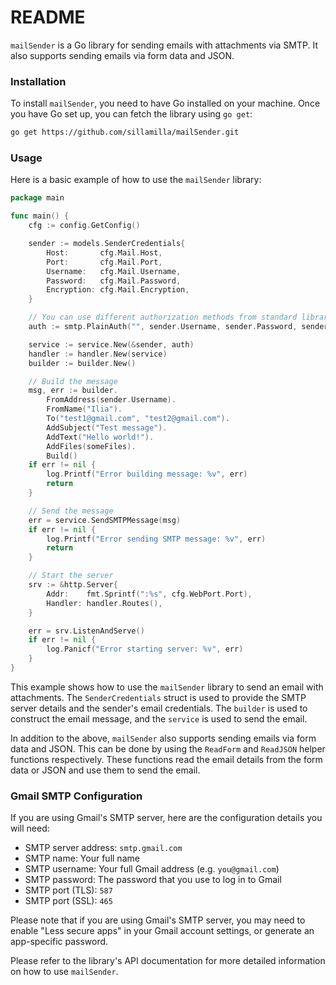 # README

`mailSender` is a Go library for sending emails with attachments via SMTP. It also supports sending emails via form data and JSON.

### Installation

To install `mailSender`, you need to have Go installed on your machine. Once you have Go set up, you can fetch the library using `go get`:

```bash
go get https://github.com/sillamilla/mailSender.git
```

### Usage

Here is a basic example of how to use the `mailSender` library:

```go
package main

func main() {
	cfg := config.GetConfig()

	sender := models.SenderCredentials{
		Host:       cfg.Mail.Host,
		Port:       cfg.Mail.Port,
		Username:   cfg.Mail.Username,
		Password:   cfg.Mail.Password,
		Encryption: cfg.Mail.Encryption,
	}

	// You can use different authorization methods from standard library (CRAMMD5Auth)
	auth := smtp.PlainAuth("", sender.Username, sender.Password, sender.Host)

	service := service.New(&sender, auth)
	handler := handler.New(service)
	builder := builder.New()

	// Build the message
	msg, err := builder.
		FromAddress(sender.Username).
		FromName("Ilia").
		To("test1@gmail.com", "test2@gmail.com").
		AddSubject("Test message").
		AddText("Hello world!").
		AddFiles(someFiles).
		Build()
	if err != nil {
		log.Printf("Error building message: %v", err)
		return
	}

	// Send the message
	err = service.SendSMTPMessage(msg)
	if err != nil {
		log.Printf("Error sending SMTP message: %v", err)
		return
	}

	// Start the server
	srv := &http.Server{
		Addr:    fmt.Sprintf(":%s", cfg.WebPort.Port),
		Handler: handler.Routes(),
	}

	err = srv.ListenAndServe()
	if err != nil {
		log.Panicf("Error starting server: %v", err)
	}
}
```

This example shows how to use the `mailSender` library to send an email with attachments. The `SenderCredentials` struct is used to provide the SMTP server details and the sender's email credentials. The `builder` is used to construct the email message, and the `service` is used to send the email.

In addition to the above, `mailSender` also supports sending emails via form data and JSON. This can be done by using the `ReadForm` and `ReadJSON` helper functions respectively. These functions read the email details from the form data or JSON and use them to send the email.

### Gmail SMTP Configuration

If you are using Gmail's SMTP server, here are the configuration details you will need:

- SMTP server address: `smtp.gmail.com`
- SMTP name: Your full name
- SMTP username: Your full Gmail address (e.g. `you@gmail.com`)
- SMTP password: The password that you use to log in to Gmail
- SMTP port (TLS): `587`
- SMTP port (SSL): `465`

Please note that if you are using Gmail's SMTP server, you may need to enable "Less secure apps" in your Gmail account settings, or generate an app-specific password.

Please refer to the library's API documentation for more detailed information on how to use `mailSender`.